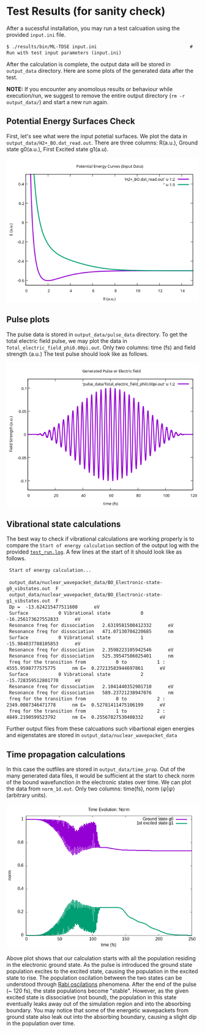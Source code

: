 # Test Results (for sanity check)

After a sucessful installation, you may run a test calcuation using the provided `input.ini` file.

```
$ ./results/bin/ML-TDSE input.ini                                  # Run with test input parameters (input.ini)
```
After the calculation is complete, the output data will be stored in `output_data` directory. Here are some plots of the generated data after the test.

**NOTE:** If you encounter any anomolous results or behaviour while execution/run, we suggest to remove the entire output directory (`rm -r output_data/`) and start a new run again.

## Potential Energy Surfaces Check
First, let's see what were the input potetial surfaces. We plot the data in `output_data/H2+_BO.dat_read.out`. There are three columns: R(a.u.), Ground state g0(a.u.), First Excited state g1(a.u). 

![image](figs/potential_energy_curves.png)

## Pulse plots

The pulse data is stored in `output_data/pulse_data` directory. To get the total electric field pulse, we may plot the data in `Total_electric_field_phi0.00pi.out`. Only two columns: time (fs) and field strength (a.u.)
The test pulse should look like as follows.

![image](figs/pulse.png)

## Vibrational state calculations

The best way to check if vibrational calculations are working properly is to compare the `Start of energy calculation` section of the output log with the provided [`test_run.log`](log/test_run.log). A few lines at the start of it should look like as follows.

```
 Start of energy calculation...

 output_data/nuclear_wavepacket_data/BO_Electronic-state-g0_vibstates.out  F
 output_data/nuclear_wavepacket_data/BO_Electronic-state-g1_vibstates.out  F
 Dp =  -13.624215477511600      eV
 Surface           0 Vibrational state           0  -16.256173627552833      eV
 Resonance freq for dissociation   2.6319581500412332      eV
 Resonance freq for dissociation   471.07130704220685      nm
 Surface           0 Vibrational state           1  -15.984037788105853      eV
 Resonance freq for dissociation   2.3598223105942546      eV
 Resonance freq for dissociation   525.39547586025401      nm
 freq for the transition from           0 to           1 :   4555.9598777575775      nm E=  0.27213583944697861      eV
 Surface           0 Vibrational state           2  -15.728359512801770      eV
 Resonance freq for dissociation   2.1041440352901710      eV
 Resonance freq for dissociation   589.23721238947076      nm
 freq for the transition from           0 to           2 :   2349.0087346471778      nm E=  0.52781411475106199      eV
 freq for the transition from           1 to           2 :   4849.2190599523792      nm E=  0.25567827530408332      eV
```
Further output files from these calcuations such vibartional eigen energies and eigenstates are stored in  `output_data/nuclear_wavepacket_data`


## Time propagation calculations

In this case the outfiles are stored in `output_data/time_prop`. Out of the many generated data files, it would be sufficient at the start to check norm of the bound wavefunction in the electronic states over time.  We can plot the data from `norm_1d.out`. Only two columns: time(fs), norm $`\langle \psi | \psi \rangle`$ (arbitrary units).

![image](figs/time_prop_norm.png)

Above plot shows that our calculation starts with all the population residing in the electronic ground state. As the pulse is introduced the ground state population excites to the excited state, causing the population in the excited state to rise. The population oscilation between the two states can be understood through [Rabi oscilations](https://en.wikipedia.org/wiki/Rabi_cycle) phenomena. After the end of the pulse (~ 120 fs), the state populations become "stable". However, as the given excited state is dissociative (not bound), the population in this state eventually leaks away out of the simulation region and into the absorbing boundary. You may notice that some of the energetic wavepackets from ground state also leak out into the absorbing boundary, causing a slight dip in the population over time.  